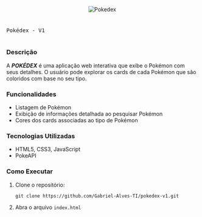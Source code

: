 

<div align="center">

![Pokedex](https://static.wikia.nocookie.net/tkoc/images/4/4b/Pok%C3%A9dex_logo.png/revision/latest?cb=20200623145208&path-prefix=pt-br)

</div>

#

<kbd>Pokédex - V1</kbd>

#

**<h3>Descrição</h3>**

A ***POKÉDEX*** é uma aplicação web interativa que exibe o Pokémon com seus detalhes. O usuário pode explorar os cards de cada Pokémon que são coloridos com base no seu tipo.

**<h3>Funcionalidades</h3>**

<ul>
    <li>Listagem de Pokémon</li>
    <li>Exibição de informações detalhada ao pesquisar Pokémon</li>
    <li>Cores dos cards associadas ao tipo de Pokémon</li>
</ul>

**<h3>Tecnologias Utilizadas</h3>**

<ul>
    <li>HTML5, CSS3, JavaScript</li>
    <li>PokeAPI</li>
</ul>

**<h3>Como Executar</h3>**

1. Clone o repositório:

    `git clone https://github.com/Gabriel-Alves-TI/pokedex-v1.git`

2. Abra o arquivo `index.html`

#


